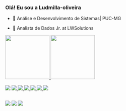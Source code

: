 
### Olá! Eu sou a Ludmilla-oliveira 

- 🌱 Análise e Desenvolvimento de Sistemas| PUC-MG

- 🌱  Analista de Dados Jr. at LWSolutions


 <div>
  <a href="https://github.com/Ludmilla-oliveira">
  <img height="140em" src="https://github-readme-stats.vercel.app/api?username=Ludmilla-oliveira&show_icons=true&theme=dracula&include_all_commits=true&count_private=true"/>
  <img height="140em" src="https://github-readme-stats.vercel.app/api/top-langs/?username=Ludmilla-oliveira&layout=compact&langs_count=7&theme=dracula"/>
</div>


<div style="display: inline_block"><br>
     <a href = "mailto:ludmillacmagalhaes@gmail.com"><img src="https://img.shields.io/badge/Java-ED8B00?style=for-the-badge&logo=java&logoColor=white" target="_blank"></a>
     <a href = "mailto:ludmillacmagalhaes@gmail.com"><img src="https://img.shields.io/badge/PostgreSQL-316192?style=for-the-badge&logo=postgresql&logoColor=white" target="_blank">
     <a href = "mailto:ludmillacmagalhaes@gmail.com"><img src="https://img.shields.io/badge/JavaScript-F7DF1E?style=for-the-badge&logo=javascript&logoColor=black">
     <a href = "mailto:ludmillacmagalhaes@gmail.com"><img src="https://img.shields.io/badge/HTML-239120?style=for-the-badge&logo=html5&logoColor=white">
      <a href = "mailto:ludmillacmagalhaes@gmail.com"><img src="https://img.shields.io/badge/Bootstrap-563D7C?style=for-the-badge&logo=bootstrap&logoColor=white">
      <a href = "mailto:ludmillacmagalhaes@gmail.com"><img src="	https://img.shields.io/badge/CSS-239120?&style=for-the-badge&logo=css3&logoColor=white">
 <img src="https://komarev.com/ghpvc/?username=SEUUSUARIO&color=green" 
    </div>



 ##  
 <div> 
 <a href="https://discord.gg/LudmillaCOliveira#7830" target="_blank"><img src="https://img.shields.io/badge/Discord-7289DA?style=for-the-badge&logo=discord&logoColor=white" target="_blank"></a> 
  <a href = "mailto:ludmillacmagalhaes@gmail.com"><img src="https://img.shields.io/badge/-Gmail-%23333?style=for-the-badge&logo=gmail&logoColor=white" target="_blank"></a>
  <a href="https://www.linkedin.com/in/ludmilla-oliveira-44bb716b/" target="_blank"><img src="https://img.shields.io/badge/-LinkedIn-%230077B5?style=for-the-badge&logo=linkedin&logoColor=white" target="_blank"></a> 
</div>
